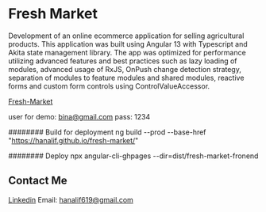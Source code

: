 # Fresh Market
Development of an online ecommerce application for selling agricultural products.
This application was built using Angular 13 with Typescript and Akita state management library.
	The app was optimized for performance utilizing advanced features and
best practices such as lazy loading of modules, advanced usage of RxJS, OnPush change detection strategy, separation of modules to feature modules and shared modules, reactive forms and custom form controls using ControlValueAccessor.



[Fresh-Market](https://hanalif.github.io/fresh-market/ "Fresh-Market")

user for demo:
bina@gmail.com
pass: 1234 


######## Build for deployment
ng build --prod --base-href "https://hanalif.github.io/fresh-market/"

######## Deploy
npx angular-cli-ghpages --dir=dist/fresh-market-fronend

## Contact Me

[Linkedin](httphttps://www.linkedin.com/in/hana-lipschutz:// "Linkedin")
Email:   hanalif619@gmail.com 	




